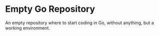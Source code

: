 # Empty Go Repository

An empty repository where to start coding in Go, without anything, but a working environment.
